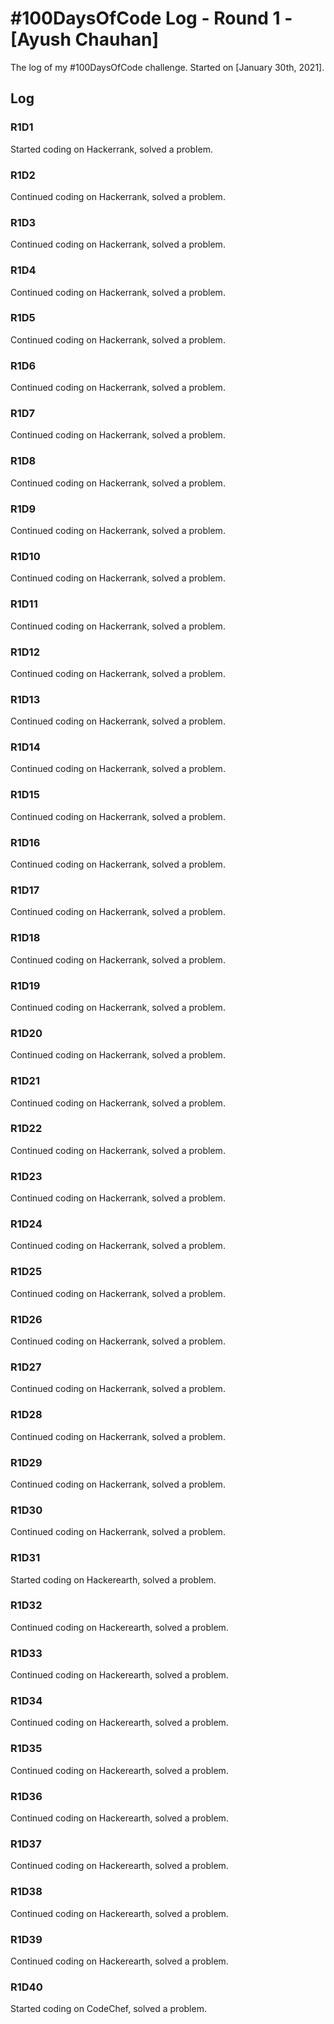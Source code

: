 # #100DaysOfCode Log - Round 1 - [Ayush Chauhan]

The log of my #100DaysOfCode challenge. Started on [January 30th, 2021].

## Log

### R1D1
Started coding on Hackerrank, solved a problem.

### R1D2
Continued coding on Hackerrank, solved a problem.

### R1D3
Continued coding on Hackerrank, solved a problem.

### R1D4
Continued coding on Hackerrank, solved a problem.

### R1D5
Continued coding on Hackerrank, solved a problem.

### R1D6
Continued coding on Hackerrank, solved a problem.

### R1D7
Continued coding on Hackerrank, solved a problem.

### R1D8
Continued coding on Hackerrank, solved a problem.

### R1D9
Continued coding on Hackerrank, solved a problem.

### R1D10
Continued coding on Hackerrank, solved a problem.

### R1D11
Continued coding on Hackerrank, solved a problem.

### R1D12
Continued coding on Hackerrank, solved a problem.

### R1D13
Continued coding on Hackerrank, solved a problem.

### R1D14
Continued coding on Hackerrank, solved a problem.

### R1D15
Continued coding on Hackerrank, solved a problem.

### R1D16
Continued coding on Hackerrank, solved a problem.

### R1D17
Continued coding on Hackerrank, solved a problem.

### R1D18
Continued coding on Hackerrank, solved a problem.

### R1D19
Continued coding on Hackerrank, solved a problem.

### R1D20
Continued coding on Hackerrank, solved a problem.

### R1D21
Continued coding on Hackerrank, solved a problem.

### R1D22
Continued coding on Hackerrank, solved a problem.

### R1D23
Continued coding on Hackerrank, solved a problem.

### R1D24
Continued coding on Hackerrank, solved a problem.

### R1D25
Continued coding on Hackerrank, solved a problem.

### R1D26
Continued coding on Hackerrank, solved a problem.

### R1D27
Continued coding on Hackerrank, solved a problem.

### R1D28
Continued coding on Hackerrank, solved a problem.

### R1D29
Continued coding on Hackerrank, solved a problem.

### R1D30
Continued coding on Hackerrank, solved a problem.

### R1D31
Started coding on Hackerearth, solved a problem.

### R1D32
Continued coding on Hackerearth, solved a problem.

### R1D33
Continued coding on Hackerearth, solved a problem.

### R1D34
Continued coding on Hackerearth, solved a problem.

### R1D35
Continued coding on Hackerearth, solved a problem.

### R1D36
Continued coding on Hackerearth, solved a problem.

### R1D37
Continued coding on Hackerearth, solved a problem.

### R1D38
Continued coding on Hackerearth, solved a problem.

### R1D39
Continued coding on Hackerearth, solved a problem.

### R1D40
Started coding on CodeChef, solved a problem.
